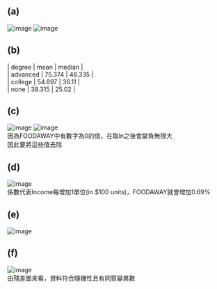 ## (a)

![image](https://github.com/user-attachments/assets/7e1cd1b9-a716-4c5c-a5ad-ec810d7ac215)
![image](https://github.com/user-attachments/assets/0f63db1f-af39-48f0-b09f-c30dff176648)

## (b)

| degree  |  mean   |      median      |    
| advanced   | 75.374   |      48.335      |      
| college   | 54.897   |      36.11      |   
|  none   |  38.315   |      25.02       |

## (c)

![image](https://github.com/user-attachments/assets/150c9546-abc6-4a26-a653-5b5c6a15cf2e)
![image](https://github.com/user-attachments/assets/c3da60ad-1aa5-451d-a42b-088e1cef28dc)  
因為FOODAWAY中有數字為0的值，在取ln之後會變負無限大  
因此要將這些值去除

## (d)

![image](https://github.com/user-attachments/assets/ff85d249-580d-488d-8730-c4b587e6e8b2)  
係數代表Income每增加1單位(in $100 units)，FOODAWAY就會增加0.69%  

## (e)

![image](https://github.com/user-attachments/assets/20918cc5-59a8-44cd-a70c-3b976f115f64)

## (f)

![image](https://github.com/user-attachments/assets/13e525bb-b1f1-4f49-bc7c-08bce3acf8df)  
由殘差圖來看，資料符合隨機性且有同質變異數


